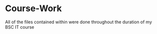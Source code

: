 # Course-Work

All of the files contained within were done throughout the duration of my BSC IT course
